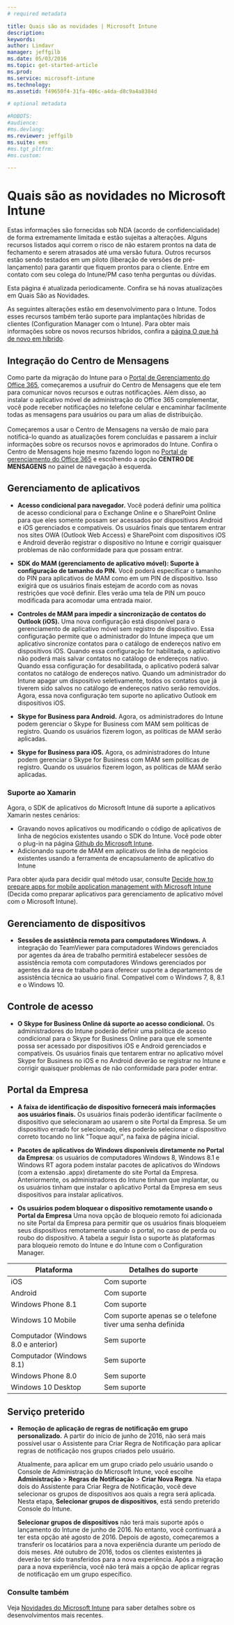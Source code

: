 ```yaml
---
# required metadata

title: Quais são as novidades | Microsoft Intune
description:
keywords:
author: Lindavr
manager: jeffgilb
ms.date: 05/03/2016
ms.topic: get-started-article
ms.prod:
ms.service: microsoft-intune
ms.technology:
ms.assetid: f49650f4-31fa-406c-a4da-d8c9a4a8384d

# optional metadata

#ROBOTS:
#audience:
#ms.devlang:
ms.reviewer: jeffgilb
ms.suite: ems
#ms.tgt_pltfrm:
#ms.custom:

---
```


# Quais são as novidades no Microsoft Intune
Estas informações são fornecidas sob NDA (acordo de confidencialidade) de forma extremamente limitada e estão sujeitas a alterações. Alguns recursos listados aqui correm o risco de não estarem prontos na data de fechamento e serem atrasados até uma versão futura. Outros recursos estão sendo testados em um piloto (liberação de versões de pré-lançamento) para garantir que fiquem prontos para o cliente. Entre em contato com seu colega do Intune/PM caso tenha perguntas ou dúvidas.

Esta página é atualizada periodicamente. Confira se há novas atualizações em Quais São as Novidades.

As seguintes alterações estão em desenvolvimento para o Intune. Todos esses recursos também terão suporte para implantações híbridas de clientes (Configuration Manager com o Intune). Para obter mais informações sobre os novos recursos híbridos, confira a [página O que há de novo em híbrido](https://technet.microsoft.com/en-US/library/mt718155(TechNet.10).aspx).

## Integração do Centro de Mensagens
Como parte da migração do Intune para o [Portal de Gerenciamento do Office 365](https://portal.office.com/), começaremos a usufruir do Centro de Mensagens que ele tem para comunicar novos recursos e outras notificações.  Além disso, ao instalar o aplicativo móvel de administração do Office 365 complementar, você pode receber notificações no telefone celular e encaminhar facilmente todas as mensagens para usuários ou para um alias de distribuição.<br>  
Começaremos a usar o Centro de Mensagens na versão de maio para notificá-lo quando as atualizações forem concluídas e passarem a incluir informações sobre os recursos novos e aprimorados do Intune.  Confira o Centro de Mensagens hoje mesmo fazendo logon no [Portal de gerenciamento do Office 365](https://portal.office.com/) e escolhendo a opção **CENTRO DE MENSAGENS** no painel de navegação à esquerda.
<!---TFS 1242782--->


## Gerenciamento de aplicativos
- **Acesso condicional para navegador.** Você poderá definir uma política de acesso condicional para o Exchange Online e o SharePoint Online para que eles somente possam ser acessados por dispositivos Android e iOS gerenciados e compatíveis. Os usuários finais que tentarem entrar nos sites OWA (Outlook Web Access) e SharePoint com dispositivos iOS e Android deverão registrar o dispositivo no Intune e corrigir quaisquer problemas de não conformidade para que possam entrar.
<!---TFS 1175844--->

- **SDK do MAM (gerenciamento de aplicativo móvel): Suporte à configuração de tamanho do PIN.** Você poderá especificar o tamanho do PIN para aplicativos de MAM como em um PIN de dispositivo. Isso exigirá que os usuários finais estejam de acordo com as novas restrições que você definir. Eles verão uma tela de PIN um pouco modificada para acomodar uma entrada maior.
<!--- TFS 1104753--->

- **Controles de MAM para impedir a sincronização de contatos do Outlook (iOS).** Uma nova configuração está disponível para o gerenciamento de aplicativo móvel sem registro de dispositivo. Essa configuração permite que o administrador do Intune impeça que um aplicativo sincronize contatos para o catálogo de endereços nativo em dispositivos iOS. Quando essa configuração for habilitada, o aplicativo não poderá mais salvar contatos no catálogo de endereços nativo. Quando essa configuração for desabilitada, o aplicativo poderá salvar contatos no catálogo de endereços nativo. Quando um administrador do Intune apagar um dispositivo seletivamente, todos os contatos que já tiverem sido salvos no catálogo de endereços nativo serão removidos. Agora, essa nova configuração tem suporte no aplicativo Outlook em dispositivos iOS.
<!---TFS item 1276166--->

- **Skype for Business para Android.** Agora, os administradores do Intune podem gerenciar o Skype for Business com MAM sem políticas de registro.  Quando os usuários fizerem logon, as políticas de MAM serão aplicadas.
<!--- TFS item 1248444 --->

- **Skype for Business para iOS.** Agora, os administradores do Intune podem gerenciar o Skype for Business com MAM sem políticas de registro.  Quando os usuários fizerem logon, as políticas de MAM serão aplicadas.
<!--- TFS item 1248443 --->

### Suporte ao Xamarin
Agora, o SDK de aplicativos do Microsoft Intune dá suporte a aplicativos Xamarin nestes cenários:

- Gravando novos aplicativos ou modificando o código de aplicativos de linha de negócios existentes usando o SDK do Intune. Você pode obter o plug-in na página [Github do Microsoft Intune](https://github.com/msintuneappsdk).
- Adicionando suporte de MAM em aplicativos de linha de negócios existentes usando a ferramenta de encapsulamento de aplicativo do Intune

Para obter ajuda para decidir qual método usar, consulte [Decide how to prepare apps for mobile application management with Microsoft Intune](https://docs.microsoft.com/en-us/intune/deploy-use/decide-how-to-prepare-apps-for-mobile-application-management-with-microsoft-intune) (Decida como preparar aplicativos para gerenciamento de aplicativo móvel com o Microsoft Intune).
<!--- TFS 1061478 & TFS 1152340--->


## Gerenciamento de dispositivos
- **Sessões de assistência remota para computadores Windows.** A integração do TeamViewer para computadores Windows gerenciados por agentes da área de trabalho permitirá estabelecer sessões de assistência remota com computadores Windows gerenciados por agentes da área de trabalho para oferecer suporte a departamentos de assistência técnica ao usuário final. Compatível com o Windows 7, 8, 8.1 e o Windows 10.
<!--- TFS 1284856--->


<!--- TFS item 1274326 --->

## Controle de acesso
* **O Skype for Business Online dá suporte ao acesso condicional.** Os administradores do Intune poderão definir uma política de acesso condicional para o Skype for Business Online para que ele somente possa ser acessado por dispositivos iOS e Android gerenciados e compatíveis. Os usuários finais que tentarem entrar no aplicativo móvel Skype for Business no iOS e no Android deverão se registrar no Intune e corrigir quaisquer problemas de não conformidade para poder entrar.
<!---TFS item 1254499--->

## Portal da Empresa
* **A faixa de identificação de dispositivo fornecerá mais informações aos usuários finais.** Os usuários finais poderão identificar facilmente o dispositivo que selecionaram ao usarem o site Portal da Empresa. Se um dispositivo errado for selecionado, eles poderão selecionar o dispositivo correto tocando no link "Toque aqui", na faixa de página inicial.
<!--- TFS 1231157--->

* **Pacotes de aplicativos do Windows disponíveis diretamente no Portal da Empresa**: os usuários de computadores Windows 8, Windows 8.1 e Windows RT agora podem instalar pacotes de aplicativos do Windows (com a extensão .appx) diretamente do site Portal da Empresa. Anteriormente, os administradores do Intune tinham que implantar, ou os usuários tinham que instalar o aplicativo Portal da Empresa em seus dispositivos para instalar aplicativos.
<!--- TFS item 1082481 --->

* **Os usuários podem bloquear o dispositivo remotamente usando o Portal da Empresa** Uma nova opção de bloqueio remoto foi adicionada no site Portal da Empresa para permitir que os usuários finais bloqueiem seus dispositivos remotamente usando o portal, no caso de perda ou roubo do dispositivo. A tabela a seguir lista o suporte às plataformas para bloqueio remoto do Intune e do Intune com o Configuration Manager.
<!--- TFS item 1195661 --->

|Plataforma  |Detalhes do suporte|
|---------|---------|
|iOS | Com suporte|
|Android | Com suporte|
|Windows Phone 8.1 | Com suporte|
|Windows 10 Mobile | Com suporte apenas se o telefone tiver uma senha definida|
|Computador (Windows 8.0 e anterior) | Sem suporte|
|Computador (Windows 8.1) | Sem suporte|
|Windows Phone 8.0 | Sem suporte|
|Windows 10 Desktop | Sem suporte|

## Serviço preterido
* **Remoção de aplicação de regras de notificação em grupo personalizado.** A partir do início de junho de 2016, não será mais possível usar o Assistente para Criar Regra de Notificação para aplicar regras de notificação nos grupos criados pelo usuário.

    Atualmente, para aplicar em um grupo criado pelo usuário usando o Console de Administração do Microsoft Intune, você escolhe **Administração** > **Regras de Notificação** > **Criar Nova Regra**. Na etapa dois do Assistente para Criar Regra de Notificação, você deve selecionar os grupos de dispositivos aos quais a regra será aplicada. Nesta etapa, **Selecionar grupos de dispositivos**, está sendo preterido Console do Intune.

    **Selecionar grupos de dispositivos** não terá mais suporte após o lançamento do Intune de junho de 2016. No entanto, você continuará a ter esta opção até agosto de 2016. Depois de agosto, começaremos a transferir os locatários para a nova experiência durante um período de dois meses. Até outubro de 2016, todos os clientes existentes já deverão ter sido transferidos para a nova experiência. Após a migração para a nova experiência, você não terá mais a opção de aplicar regras de notificação em um grupo específico.
<!---   TFS 1278864--->







### Consulte também
Veja [Novidades do Microsoft Intune](whats-new-in-microsoft-intune.md) para saber detalhes sobre os desenvolvimentos mais recentes.


<!--HONumber=May16_HO1-->


